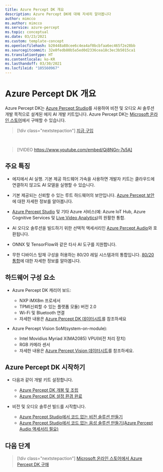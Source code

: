 ```yaml
---
title: Azure Percept DK 개요
description: Azure Percept DK에 대해 자세히 알아봅니다
author: mimcco
ms.author: mimcco
ms.service: azure-percept
ms.topic: conceptual
ms.date: 03/23/2021
ms.custom: template-concept
ms.openlocfilehash: b20448a88cee6c4ea4af0bcbfaa6ec465f2e28bb
ms.sourcegitcommit: 32e0fedb80b5a5ed0d2336cea18c3ec3b5015ca1
ms.translationtype: HT
ms.contentlocale: ko-KR
ms.lasthandoff: 03/30/2021
ms.locfileid: "105560967"
---
```

# <a name="azure-percept-dk-overview"></a>Azure Percept DK 개요

Azure Percept DK는 [Azure Percept Studio](./overview-azure-percept-studio.md)를 사용하여 비전 및 오디오 AI 솔루션 개발 목적으로 설계된 에지 AI 개발 키트입니다. Azure Percept DK는 [Microsoft 온라인 스토어](https://go.microsoft.com/fwlink/p/?LinkId=2155270)에서 구매할 수 있습니다.

> [!div class="nextstepaction"]
> [지금 구입](https://go.microsoft.com/fwlink/p/?LinkId=2155270)

</br>

> [!VIDEO https://www.youtube.com/embed/Qj8NGn-7s5A]

## <a name="key-features"></a>주요 특징

- 에지에서 AI 실행. 기본 제공 하드웨어 가속을 사용하면 개발자 키트는 클라우드에 연결하지 않고도 AI 모델을 실행할 수 있습니다.

- 기본 제공되는 신뢰할 수 있는 루트 하드웨어의 보안입니다. [Azure Percept 보안](./overview-percept-security.md)에 대한 자세한 정보를 알아봅니다.

- [Azure Percept Studio](https://go.microsoft.com/fwlink/?linkid=2135819) 및 기타 Azure 서비스(예: Azure IoT Hub, Azure Cognitive Services 및 [Live Video Analytics](https://docs.microsoft.com/azure/media-services/live-video-analytics-edge/overview))의 원활한 통합.

- AI 오디오 솔루션을 빌드하기 위한 선택적 액세서리인 [Azure Percept Audio](./overview-azure-percept-audio.md)와 호환됩니다.

- ONNX 및 TensorFlow와 같은 타사 AI 도구를 지원합니다.

- 무한 디바이스 탑재 구성을 허용하는 80/20 레일 시스템과의 통합입니다. [80/20 통합](./overview-8020-integration.md)에 대한 자세한 정보를 알아봅니다.

## <a name="hardware-components"></a>하드웨어 구성 요소

- Azure Percept DK 캐리어 보드:
    - NXP iMX8m 프로세서
    - TPM(신뢰할 수 있는 플랫폼 모듈) 버전 2.0
    - Wi-Fi 및 Bluetooth 연결
    - 자세한 내용은 [Azure Percept DK 데이터시트](./azure-percept-dk-datasheet.md)를 참조하세요

- Azure Percept Vision SoM(system-on-module):
    - Intel Movidius Myriad X(MA2085) VPU(비전 처리 장치)
    - RGB 카메라 센서
    - 자세한 내용은 [Azure Percept Vision 데이터시트](./azure-percept-vision-datasheet.md)를 참조하세요.

## <a name="getting-started-with-azure-percept-dk"></a>Azure Percept DK 시작하기

- 다음과 같이 개발 키트 설정합니다.
    - [Azure Percept DK 개봉 및 조립](./quickstart-percept-dk-unboxing.md)
    - [Azure Percept DK 설정 환경 완료](./quickstart-percept-dk-set-up.md)

- 비전 및 오디오 솔루션 빌드를 시작합니다.
    - [Azure Percept Studio에서 코드 없는 비전 솔루션 만들기](./tutorial-nocode-vision.md)
    - [Azure Percept Studio에서 코드 없는 음성 솔루션 만들기(Azure Percept Audio 액세서리 필요)](./tutorial-no-code-speech.md)

## <a name="next-steps"></a>다음 단계

> [!div class="nextstepaction"]
> [Microsoft 온라인 스토어에서 Azure Percept DK 구매](https://go.microsoft.com/fwlink/p/?LinkId=2155270)